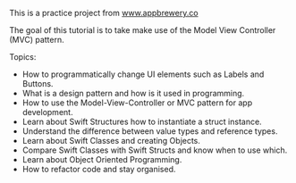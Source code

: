 This is a practice project from www.appbrewery.co

The goal of this tutorial is to take make use of the Model View Controller (MVC) pattern. 

Topics:
- How to programmatically change UI elements such as Labels and Buttons.
- What is a design pattern and how is it used in programming.
- How to use the Model-View-Controller or MVC pattern for app development.
- Learn about Swift Structures how to instantiate a struct instance.
- Understand the difference between value types and reference types.
- Learn about Swift Classes and creating Objects.
- Compare Swift Classes with Swift Structs and know when to use which.
- Learn about Object Oriented Programming.
- How to refactor code and stay organised.
